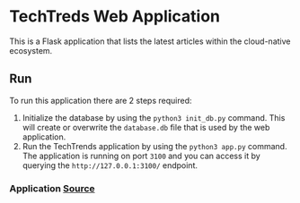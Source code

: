 # TechTreds Web Application

This is a Flask application that lists the latest articles within the cloud-native ecosystem.

## Run 

To run this application there are 2 steps required:

1. Initialize the database by using the `python3 init_db.py` command. This will create or overwrite the `database.db` file that is used by the web application.
2.  Run the TechTrends application by using the `python3 app.py` command. The application is running on port `3100` and you can access it by querying the `http://127.0.0.1:3100/` endpoint.

### Application [Source](https://github.com/udacity/nd064_course_1/tree/main/project/techtrends)